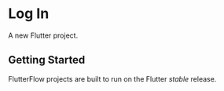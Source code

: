 # Log In

A new Flutter project.

## Getting Started

FlutterFlow projects are built to run on the Flutter _stable_ release.

